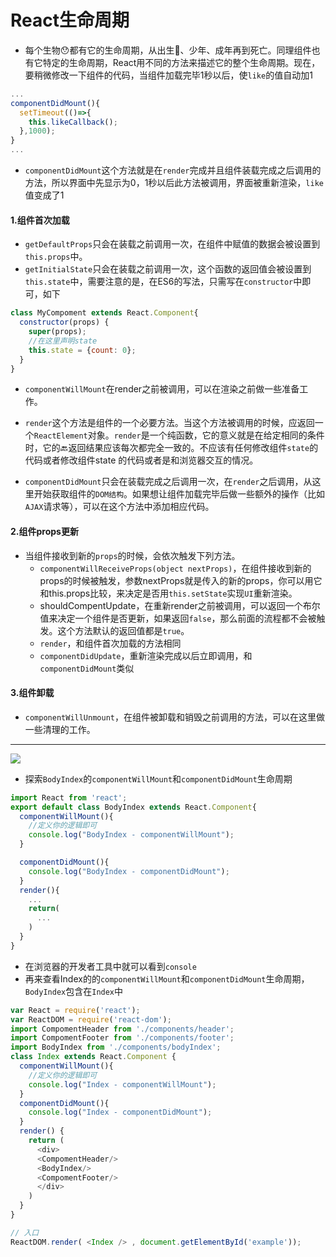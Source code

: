 # React生命周期

* 每个生物😯都有它的生命周期，从出生🐣、少年、成年再到死亡。同理组件也有它特定的生命周期，React用不同的方法来描述它的整个生命周期。现在，要稍微修改一下组件的代码，当组件加载完毕1秒以后，使`like`的值自动加1

```JavaScript
...
componentDidMount(){
  setTimeout(()=>{
    this.likeCallback();
  },1000);
}
...
```

* `componentDidMount`这个方法就是在`render`完成并且组件装载完成之后调用的方法，所以界面中先显示为0，1秒以后此方法被调用，界面被重新渲染，`like`值变成了1

#### 1.组件首次加载

* `getDefaultProps`只会在装载之前调用一次，在组件中赋值的数据会被设置到`this.props`中。
* `getInitialState`只会在装载之前调用一次，这个函数的返回值会被设置到`this.state`中，需要注意的是，在ES6的写法，只需写在`constructor`中即可，如下

```JavaScript
class MyCompoment extends React.Component{
  constructor(props) {
    super(props);
    //在这里声明state
    this.state = {count: 0};
  }
}
```

* `componentWillMount`在render之前被调用，可以在渲染之前做一些准备工作。
* `render`这个方法是组件的一个必要方法。当这个方法被调用的时候，应返回一个`ReactElement`对象。`render`是一个纯函数，它的意义就是在给定相同的条件时，它的🔙返回结果应该每次都完全一致的。不应该有任何修改组件`state`的代码或者修改组件state 的代码或者是和浏览器交互的情况。

* `componentDidMount`只会在装载完成之后调用一次，在`render`之后调用，从这里开始获取组件的`DOM结构`。如果想让组件加载完毕后做一些额外的操作（比如`AJAX`请求等），可以在这个方法中添加相应代码。

#### 2.组件props更新

* 当组件接收到新的`props`的时候，会依次触发下列方法。
  * `componentWillReceiveProps(object nextProps)`，在组件接收到新的props的时候被触发，参数nextProps就是传入的新的props，你可以用它和this.props比较，来决定是否用`this.setState`实现`UI`重新渲染。
  * shouldCompentUpdate，在重新render之前被调用，可以返回一个布尔值来决定一个组件是否更新，如果返回`false`，那么前面的流程都不会被触发。这个方法默认的返回值都是`true`。
  * `render`，和组件首次加载的方法相同
  * `componentDidUpdate`，重新渲染完成以后立即调用，和`componentDidMount`类似

#### 3.组件卸载

* `componentWillUnmount`，在组件被卸载和销毁之前调用的方法，可以在这里做一些清理的工作。

---

![](http://www.kejiganhuo.tech/wp-content/uploads/2017/06/React生命周期.png)

* 探索`BodyIndex`的`componentWillMount`和`componentDidMount`生命周期

```JavaScript
import React from 'react';
export default class BodyIndex extends React.Component{
  componentWillMount(){
    //定义你的逻辑即可
    console.log("BodyIndex - componentWillMount");
  }

  componentDidMount(){
    console.log("BodyIndex - componentDidMount");
  }
  render(){
    ...
    return(
      ...
    )
  }
}
```

* 在浏览器的开发者工具中就可以看到`console`
* 再来查看Index的的`componentWillMount`和`componentDidMount`生命周期，`BodyIndex`包含在`Index`中

```JavaScript
var React = require('react');
var ReactDOM = require('react-dom');
import CompomentHeader from './components/header';
import CompomentFooter from './components/footer';
import BodyIndex from './components/bodyIndex';
class Index extends React.Component {
  componentWillMount(){
    //定义你的逻辑即可
    console.log("Index - componentWillMount");
  }
  componentDidMount(){
    console.log("Index - componentDidMount");
  }
  render() {
    return (
      <div>
      <CompomentHeader/>
      <BodyIndex/>
      <CompomentFooter/>
      </div>
    )
  }
}

// 入口
ReactDOM.render( <Index /> , document.getElementById('example'));
```





